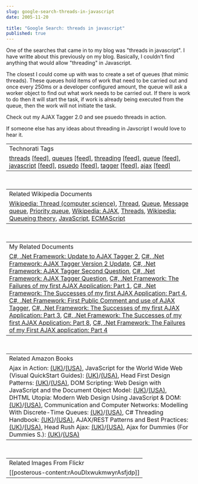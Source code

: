 ```yaml
---
slug: google-search-threads-in-javascript
date: 2005-11-20
 
title: "Google Search: threads in javascript"
published: true
---
```

One of the searches that came in to my blog was "threads in javascript".  I have writte about this previously on my blog.  Basically, I couldn't find anything that would allow "threading" in Javascript. <p />The closest I could come up with was to create a set of queues (that mimic threads).  These queues hold items of work that need to be carried out and once every 250ms or a developer configured amount, the queue will ask a worker object to find out what work needs to be carried out.  If there is work to do then it will start the task, if work is already being executed from the queue, then the work will not initiate the task.<p />Check out my AJAX Tagger 2.0 and see psuedo threads in action.<p />If someone else has any ideas about threading in Javscript I would love to hear it.<p /><table class="TechnoratiHead TagHeader">
<tr><td>Technorati Tags</td></tr>
<tr class="Technorati"><td>
<a href="http://www.technorati.com/tag/threads" class="Tag" rel="tag">threads</a> <a href="http://feeds.technorati.com/feed/posts/tag/threads" class="Tag">[feed]</a>, <a href="http://www.technorati.com/tag/queues" class="Tag" rel="tag">queues</a> <a href="http://feeds.technorati.com/feed/posts/tag/queues" class="Tag">[feed]</a>, <a href="http://www.technorati.com/tag/threading" class="Tag" rel="tag">threading</a> <a href="http://feeds.technorati.com/feed/posts/tag/threading" class="Tag">[feed]</a>, <a href="http://www.technorati.com/tag/queue" class="Tag" rel="tag">queue</a> <a href="http://feeds.technorati.com/feed/posts/tag/queue" class="Tag">[feed]</a>, <a href="http://www.technorati.com/tag/javascript" class="Tag" rel="tag">javascript</a> <a href="http://feeds.technorati.com/feed/posts/tag/javascript" class="Tag">[feed]</a>, <a href="http://www.technorati.com/tag/psuedo" class="Tag" rel="tag">psuedo</a> <a href="http://feeds.technorati.com/feed/posts/tag/psuedo" class="Tag">[feed]</a>, <a href="http://www.technorati.com/tag/tagger" class="Tag" rel="tag">tagger</a> <a href="http://feeds.technorati.com/feed/posts/tag/tagger" class="Tag">[feed]</a>, <a href="http://www.technorati.com/tag/ajax" class="Tag" rel="tag">ajax</a> <a href="http://feeds.technorati.com/feed/posts/tag/ajax" class="Tag">[feed]</a>
</td></tr>
</table><br /><table class="TechnoratiHead TagHeader">
<tr><td>Related Wikipedia Documents</td></tr>
<tr class="Technorati"><td>
<a href="http://en.wikipedia.org/wiki/Thread_(computer_science)" class="Tag" rel="tag">Wikipedia: Thread (computer science)</a>, <a href="http://en.wikipedia.org/wiki/Thread" class="Tag" rel="tag">Thread</a>, <a href="http://en.wikipedia.org/wiki/Queue" class="Tag" rel="tag">Queue</a>, <a href="http://en.wikipedia.org/wiki/Message_queue" class="Tag" rel="tag">Message queue</a>, <a href="http://en.wikipedia.org/wiki/Priority_queue" class="Tag" rel="tag">Priority queue</a>, <a href="http://en.wikipedia.org/wiki/AJAX" class="Tag" rel="tag">Wikipedia: AJAX</a>, <a href="http://en.wikipedia.org/wiki/Threads" class="Tag" rel="tag">Threads</a>, <a href="http://en.wikipedia.org/wiki/Queueing_theory" class="Tag" rel="tag">Wikipedia: Queueing theory</a>, <a href="http://en.wikipedia.org/wiki/JavaScript" class="Tag" rel="tag">JavaScript</a>, <a href="http://en.wikipedia.org/wiki/ECMAScript" class="Tag" rel="tag">ECMAScript</a>
</td></tr>
</table><br /><table class="TechnoratiHead TagHeader">
<tr><td>My Related Documents</td></tr>
<tr class="Technorati"><td>
<a href="http://www.kinlan.co.uk/2005/09/update-to-ajax-tagger-2.html" class="Tag" rel="tag">C#, .Net Framework: Update to AJAX Tagger 2</a>, <a href="http://www.kinlan.co.uk/2005/11/ajax-tagger-version-2-update.html" class="Tag" rel="tag">C#, .Net Framework: AJAX Tagger Version 2 Update</a>, <a href="http://www.kinlan.co.uk/2005/09/ajax-tagger-second-question.html" class="Tag" rel="tag">C#, .Net Framework: AJAX Tagger Second Question</a>, <a href="http://www.kinlan.co.uk/2005/09/ajax-tagger-question.html" class="Tag" rel="tag">C#, .Net Framework: AJAX Tagger Question</a>, <a href="http://www.kinlan.co.uk/2005/08/failures-of-my-first-ajax-application.html" class="Tag" rel="tag">C#, .Net Framework: The Failures of my first AJAX Application: Part 1</a>, <a href="http://www.kinlan.co.uk/2005/08/successes-of-my-first-ajax-application_16.html" class="Tag" rel="tag">C#, .Net Framework: The Successes of my first AJAX Application: Part 4</a>, <a href="http://www.kinlan.co.uk/2005/09/first-public-comment-and-use-of-ajax.html" class="Tag" rel="tag">C#, .Net Framework: First Public Comment and use of AJAX Tagger</a>, <a href="http://www.kinlan.co.uk/2005/08/successes-of-my-first-ajax-application_15.html" class="Tag" rel="tag">C#, .Net Framework: The Successes of my first AJAX Application: Part 3</a>, <a href="http://www.kinlan.co.uk/2005/08/successes-of-my-first-ajax_112454500202465084.html" class="Tag" rel="tag">C#, .Net Framework: The Successes of my first AJAX Application: Part 8</a>, <a href="http://www.kinlan.co.uk/2005/09/failures-of-my-first-ajax-application_06.html" class="Tag" rel="tag">C#, .Net Framework: The Failures of my First AJAX application: Part 4</a>
</td></tr>
</table><br /><table class="TechnoratiHead TagHeader">
<tr><td>Related Amazon Books</td></tr>
<tr class="Technorati"><td>Ajax in Action: <a href="http://www.amazon.co.uk/exec/obidos/redirect?tag=cnetfra-21&amp;link_code=xm2&amp;camp=2025&amp;creative=165953&amp;path=http://www.amazon.co.uk/gp/redirect.html%253fASIN=1932394613%2526tag=cnetfra-21%2526lcode=xm2%2526cID=2025%2526ccmID=165953%2526location=/o/ASIN/1932394613%25253FSubscriptionId=0CM2PVF6VAHJQKW5G782" class="Tag" rel="tag">(UK)</a>/<a href="http://www.amazon.com/exec/obidos/redirect?tag=cnetfra-20&amp;link_code=xm2&amp;camp=2025&amp;creative=165953&amp;path=http://www.amazon.com/gp/redirect.html%253fASIN=1932394613%2526tag=cnetfra-20%2526lcode=xm2%2526cID=2025%2526ccmID=165953%2526location=/o/ASIN/1932394613%25253FSubscriptionId=0CM2PVF6VAHJQKW5G782" class="Tag" rel="tag">(USA)</a>, JavaScript for the World Wide Web (Visual QuickStart Guides): <a href="http://www.amazon.co.uk/exec/obidos/redirect?tag=cnetfra-21&amp;link_code=xm2&amp;camp=2025&amp;creative=165953&amp;path=http://www.amazon.co.uk/gp/redirect.html%253fASIN=032119439X%2526tag=cnetfra-21%2526lcode=xm2%2526cID=2025%2526ccmID=165953%2526location=/o/ASIN/032119439X%25253FSubscriptionId=0CM2PVF6VAHJQKW5G782" class="Tag" rel="tag">(UK)</a>/<a href="http://www.amazon.com/exec/obidos/redirect?tag=cnetfra-20&amp;link_code=xm2&amp;camp=2025&amp;creative=165953&amp;path=http://www.amazon.com/gp/redirect.html%253fASIN=032119439X%2526tag=cnetfra-20%2526lcode=xm2%2526cID=2025%2526ccmID=165953%2526location=/o/ASIN/032119439X%25253FSubscriptionId=0CM2PVF6VAHJQKW5G782" class="Tag" rel="tag">(USA)</a>, Head First Design Patterns: <a href="http://www.amazon.co.uk/exec/obidos/redirect?tag=cnetfra-21&amp;link_code=xm2&amp;camp=2025&amp;creative=165953&amp;path=http://www.amazon.co.uk/gp/redirect.html%253fASIN=0596007124%2526tag=cnetfra-21%2526lcode=xm2%2526cID=2025%2526ccmID=165953%2526location=/o/ASIN/0596007124%25253FSubscriptionId=0CM2PVF6VAHJQKW5G782" class="Tag" rel="tag">(UK)</a>/<a href="http://www.amazon.com/exec/obidos/redirect?tag=cnetfra-20&amp;link_code=xm2&amp;camp=2025&amp;creative=165953&amp;path=http://www.amazon.com/gp/redirect.html%253fASIN=0596007124%2526tag=cnetfra-20%2526lcode=xm2%2526cID=2025%2526ccmID=165953%2526location=/o/ASIN/0596007124%25253FSubscriptionId=0CM2PVF6VAHJQKW5G782" class="Tag" rel="tag">(USA)</a>, DOM Scripting: Web Design with JavaScript and the Document Object Model: <a href="http://www.amazon.co.uk/exec/obidos/redirect?tag=cnetfra-21&amp;link_code=xm2&amp;camp=2025&amp;creative=165953&amp;path=http://www.amazon.co.uk/gp/redirect.html%253fASIN=1590595335%2526tag=cnetfra-21%2526lcode=xm2%2526cID=2025%2526ccmID=165953%2526location=/o/ASIN/1590595335%25253FSubscriptionId=0CM2PVF6VAHJQKW5G782" class="Tag" rel="tag">(UK)</a>/<a href="http://www.amazon.com/exec/obidos/redirect?tag=cnetfra-20&amp;link_code=xm2&amp;camp=2025&amp;creative=165953&amp;path=http://www.amazon.com/gp/redirect.html%253fASIN=1590595335%2526tag=cnetfra-20%2526lcode=xm2%2526cID=2025%2526ccmID=165953%2526location=/o/ASIN/1590595335%25253FSubscriptionId=0CM2PVF6VAHJQKW5G782" class="Tag" rel="tag">(USA)</a>, DHTML Utopia: Modern Web Design Using JavaScript &amp; DOM: <a href="http://www.amazon.co.uk/exec/obidos/redirect?tag=cnetfra-21&amp;link_code=xm2&amp;camp=2025&amp;creative=165953&amp;path=http://www.amazon.co.uk/gp/redirect.html%253fASIN=0957921896%2526tag=cnetfra-21%2526lcode=xm2%2526cID=2025%2526ccmID=165953%2526location=/o/ASIN/0957921896%25253FSubscriptionId=0CM2PVF6VAHJQKW5G782" class="Tag" rel="tag">(UK)</a>/<a href="http://www.amazon.com/exec/obidos/redirect?tag=cnetfra-20&amp;link_code=xm2&amp;camp=2025&amp;creative=165953&amp;path=http://www.amazon.com/gp/redirect.html%253fASIN=0957921896%2526tag=cnetfra-20%2526lcode=xm2%2526cID=2025%2526ccmID=165953%2526location=/o/ASIN/0957921896%25253FSubscriptionId=0CM2PVF6VAHJQKW5G782" class="Tag" rel="tag">(USA)</a>, Communication and Computer Networks: Modelling With Discrete-Time Queues: <a href="http://www.amazon.co.uk/exec/obidos/redirect?tag=cnetfra-21&amp;link_code=xm2&amp;camp=2025&amp;creative=165953&amp;path=http://www.amazon.co.uk/gp/redirect.html%253fASIN=0818651717%2526tag=cnetfra-21%2526lcode=xm2%2526cID=2025%2526ccmID=165953%2526location=/o/ASIN/0818651717%25253FSubscriptionId=0CM2PVF6VAHJQKW5G782" class="Tag" rel="tag">(UK)</a>/<a href="http://www.amazon.com/exec/obidos/redirect?tag=cnetfra-20&amp;link_code=xm2&amp;camp=2025&amp;creative=165953&amp;path=http://www.amazon.com/gp/redirect.html%253fASIN=0818651717%2526tag=cnetfra-20%2526lcode=xm2%2526cID=2025%2526ccmID=165953%2526location=/o/ASIN/0818651717%25253FSubscriptionId=0CM2PVF6VAHJQKW5G782" class="Tag" rel="tag">(USA)</a>, C# Threading Handbook: <a href="http://www.amazon.co.uk/exec/obidos/redirect?tag=cnetfra-21&amp;link_code=xm2&amp;camp=2025&amp;creative=165953&amp;path=http://www.amazon.co.uk/gp/redirect.html%253fASIN=1861008295%2526tag=cnetfra-21%2526lcode=xm2%2526cID=2025%2526ccmID=165953%2526location=/o/ASIN/1861008295%25253FSubscriptionId=0CM2PVF6VAHJQKW5G782" class="Tag" rel="tag">(UK)</a>/<a href="http://www.amazon.com/exec/obidos/redirect?tag=cnetfra-20&amp;link_code=xm2&amp;camp=2025&amp;creative=165953&amp;path=http://www.amazon.com/gp/redirect.html%253fASIN=1861008295%2526tag=cnetfra-20%2526lcode=xm2%2526cID=2025%2526ccmID=165953%2526location=/o/ASIN/1861008295%25253FSubscriptionId=0CM2PVF6VAHJQKW5G782" class="Tag" rel="tag">(USA)</a>, AJAX/REST Patterns and Best Practices: <a href="http://www.amazon.co.uk/exec/obidos/redirect?tag=cnetfra-21&amp;link_code=xm2&amp;camp=2025&amp;creative=165953&amp;path=http://www.amazon.co.uk/gp/redirect.html%253fASIN=1590596161%2526tag=cnetfra-21%2526lcode=xm2%2526cID=2025%2526ccmID=165953%2526location=/o/ASIN/1590596161%25253FSubscriptionId=0CM2PVF6VAHJQKW5G782" class="Tag" rel="tag">(UK)</a>/<a href="http://www.amazon.com/exec/obidos/redirect?tag=cnetfra-20&amp;link_code=xm2&amp;camp=2025&amp;creative=165953&amp;path=http://www.amazon.com/gp/redirect.html%253fASIN=1590596161%2526tag=cnetfra-20%2526lcode=xm2%2526cID=2025%2526ccmID=165953%2526location=/o/ASIN/1590596161%25253FSubscriptionId=0CM2PVF6VAHJQKW5G782" class="Tag" rel="tag">(USA)</a>, Head Rush Ajax: <a href="http://www.amazon.co.uk/exec/obidos/redirect?tag=cnetfra-21&amp;link_code=xm2&amp;camp=2025&amp;creative=165953&amp;path=http://www.amazon.co.uk/gp/redirect.html%253fASIN=0596102259%2526tag=cnetfra-21%2526lcode=xm2%2526cID=2025%2526ccmID=165953%2526location=/o/ASIN/0596102259%25253FSubscriptionId=0CM2PVF6VAHJQKW5G782" class="Tag" rel="tag">(UK)</a>/<a href="http://www.amazon.com/exec/obidos/redirect?tag=cnetfra-20&amp;link_code=xm2&amp;camp=2025&amp;creative=165953&amp;path=http://www.amazon.com/gp/redirect.html%253fASIN=0596102259%2526tag=cnetfra-20%2526lcode=xm2%2526cID=2025%2526ccmID=165953%2526location=/o/ASIN/0596102259%25253FSubscriptionId=0CM2PVF6VAHJQKW5G782" class="Tag" rel="tag">(USA)</a>, Ajax for Dummies (For Dummies S.): <a href="http://www.amazon.co.uk/exec/obidos/redirect?tag=cnetfra-21&amp;link_code=xm2&amp;camp=2025&amp;creative=165953&amp;path=http://www.amazon.co.uk/gp/redirect.html%253fASIN=0471785970%2526tag=cnetfra-21%2526lcode=xm2%2526cID=2025%2526ccmID=165953%2526location=/o/ASIN/0471785970%25253FSubscriptionId=0CM2PVF6VAHJQKW5G782" class="Tag" rel="tag">(UK)</a>/<a href="http://www.amazon.com/exec/obidos/redirect?tag=cnetfra-20&amp;link_code=xm2&amp;camp=2025&amp;creative=165953&amp;path=http://www.amazon.com/gp/redirect.html%253fASIN=0471785970%2526tag=cnetfra-20%2526lcode=xm2%2526cID=2025%2526ccmID=165953%2526location=/o/ASIN/0471785970%25253FSubscriptionId=0CM2PVF6VAHJQKW5G782" class="Tag" rel="tag">(USA)</a>
</td></tr>
</table><br /><table class="TechnoratiHead TagHeader">
<tr><td>Related Images From Flickr</td></tr>
<tr class="Technorati"><td><span style="float: left;">[[posterous-content:rAouDIxwukmwyrAsfjdp]]<span></span></span></td></tr>
</table><div class="blogger-post-footer"><img class="posterous_download_image" src="https://blogger.googleusercontent.com/tracker/8109338-113250805940000157?l=www.kinlan.co.uk%2Findex.html" height="1" alt="" width="1" /></div>

